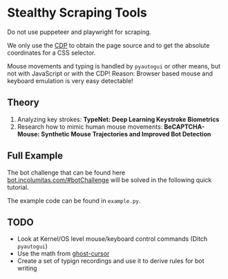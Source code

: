 # Stealthy Scraping Tools

Do not use puppeteer and playwright for scraping.

We only use the [CDP](https://developer.chrome.com/docs/devtools/) to obtain the page source and to get the absolute coordinates for a CSS selector.

Mouse movements and typing is handled by `pyautogui` or other means, but not with JavaScript or with the CDP! Reason: Browser based mouse and keyboard emulation is very easy detectable!

## Theory 

1. Analyzing key strokes: **TypeNet: Deep Learning Keystroke Biometrics**
2. Research how to mimic human mouse movements: **BeCAPTCHA-Mouse: Synthetic Mouse Trajectories and Improved Bot Detection**

## Full Example

The bot challenge that can be found here [bot.incolumitas.com/#botChallenge](https://bot.incolumitas.com/#botChallenge) will be solved in the following quick tutorial.

The example code can be found in `example.py`.

## TODO

+ Look at Kernel/OS level mouse/keyboard control commands (Ditch `pyautogui`)
+ Use the math from [ghost-cursor](https://github.com/Xetera/ghost-cursor)
+ Create a set of typign recordings and use it to derive rules for bot writing


